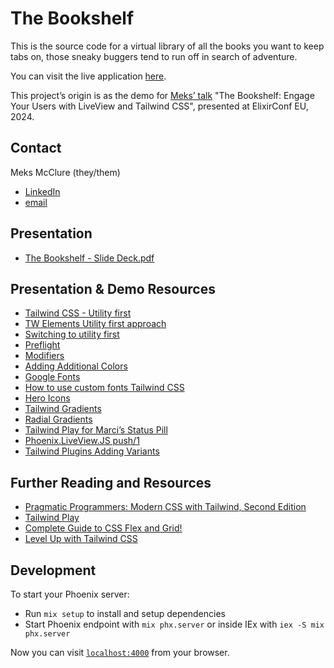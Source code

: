 # The Bookshelf

This is the source code for a virtual library of all the books you want to keep
tabs on, those sneaky buggers tend to run off in search of adventure.

You can visit the live application [here](https://bookshelf-meks.fly.dev/).

This project’s origin is as the demo for [Meks’ talk](https://www.elixirconf.eu/talks/the-bookshelf-engage-your-users-with-liveview-and-tailwind-css/)
"The Bookshelf: Engage Your Users with LiveView and Tailwind CSS", presented at
ElixirConf EU, 2024.

## Contact

Meks McClure (they/them)
* [LinkedIn](https://www.linkedin.com/in/meksmcclure/)
* [email](mmcclure0100@gmail.com)

## Presentation 
* [The Bookshelf - Slide Deck.pdf](https://github.com/MMcClure11/bookshelf/files/14997824/The.Bookshelf.-.Meks.McClure.pdf)

## Presentation & Demo Resources

* [Tailwind CSS - Utility first](https://tailwindcss.com/docs/utility-first)
* [TW Elements Utility first approach](https://tw-elements.com/learn/te-foundations/tailwind-css/utility-first/)
* [Switching to utility first](https://locastic.com/blog/i-was-wrong-about-utility-first-css-and-here-is-why)
* [Preflight](https://tailwindcss.com/docs/preflight)
* [Modifiers](https://tailwindcss.com/docs/hover-focus-and-other-states#first-last-odd-and-even)
* [Adding Additional Colors](https://tailwindcss.com/docs/customizing-colors#adding-additional-colors)
* [Google Fonts](https://fonts.google.com/selection/embed)
* [How to use custom fonts Tailwind CSS](https://blog.logrocket.com/how-to-use-custom-fonts-tailwind-css/)
* [Hero Icons](https://heroicons.com/)
* [Tailwind Gradients](https://tailwindcss.com/docs/gradient-color-stops)
* [Radial Gradients](https://developer.mozilla.org/en-US/docs/Web/CSS/gradient/radial-gradient)
* [Tailwind Play for Marci’s Status Pill](https://play.tailwindcss.com/Wb1z9pfjmO)
* [Phoenix.LiveView.JS push/1](https://hexdocs.pm/phoenix_live_view/Phoenix.LiveView.JS.html#push/1)
* [Tailwind Plugins Adding Variants](https://tailwindcss.com/docs/plugins#adding-variants)

## Further Reading and Resources
* [Pragmatic Programmers: Modern CSS with Tailwind, Second Edition](https://pragprog.com/titles/tailwind2/modern-css-with-tailwind-second-edition/)
* [Tailwind Play](https://play.tailwindcss.com/)
* [Complete Guide to CSS Flex and Grid!](https://shrutibalasa.gumroad.com/l/css-flex-and-grid)
* [Level Up with Tailwind CSS](https://shrutibalasa.gumroad.com/l/level-up-with-tailwind-css)

## Development

To start your Phoenix server:

  * Run `mix setup` to install and setup dependencies
  * Start Phoenix endpoint with `mix phx.server` or inside IEx with `iex -S mix phx.server`

Now you can visit [`localhost:4000`](http://localhost:4000) from your browser.
